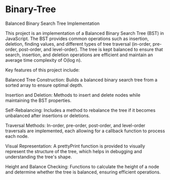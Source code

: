 # Binary-Tree

Balanced Binary Search Tree Implementation

This project is an implementation of a Balanced Binary Search Tree (BST) in JavaScript. The BST provides common operations such as insertion, deletion, finding values, and different types of tree traversal (in-order, pre-order, post-order, and level-order). The tree is kept balanced to ensure that search, insertion, and deletion operations are efficient and maintain an average time complexity of O(log n).

Key features of this project include:

Balanced Tree Construction: Builds a balanced binary search tree from a sorted array to ensure optimal depth.

Insertion and Deletion: Methods to insert and delete nodes while maintaining the BST properties.

Self-Rebalancing: Includes a method to rebalance the tree if it becomes unbalanced after insertions or deletions.

Traversal Methods: In-order, pre-order, post-order, and level-order traversals are implemented, each allowing for a callback function to process each node.

Visual Representation: A prettyPrint function is provided to visually represent the structure of the tree, which helps in debugging and understanding the tree's shape.

Height and Balance Checking: Functions to calculate the height of a node and determine whether the tree is balanced, ensuring efficient operations.
